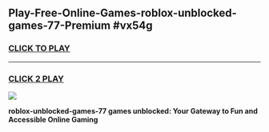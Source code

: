 
## Play-Free-Online-Games-roblox-unblocked-games-77-Premium #vx54g
<h3>
<a href="https://premium.freeplayer.one?title=roblox-unblocked-games-77&ref=8M">CLICK TO PLAY</a></h3>
<hr>

<h3>
<a href="https://premium.freeplayer.one?title=roblox-unblocked-games-77&ref=8M">CLICK 2 PLAY</a>
  
</h3>

<a href="https://premium.freeplayer.one?title=roblox-unblocked-games-77&ref=8M"><img src="https://clearcache.store/games.png"></a>


**roblox-unblocked-games-77 games unblocked: Your Gateway to Fun and Accessible Online Gaming**
